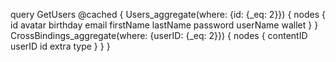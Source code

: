 query GetUsers @cached {
  Users_aggregate(where: {id: {_eq: 2}}) {
    nodes {
      id
      avatar
      birthday
      email
      firstName
      lastName
      password
      userName
      wallet
    }
  }
  CrossBindings_aggregate(where: {userID: {_eq: 2}}) {
    nodes {
      contentID
      userID
      id
      extra
      type
    }
  }
}

